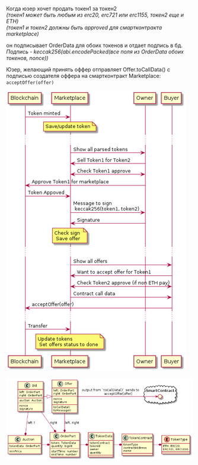
Когда юзер хочет продать токен1 за токен2    
_(токен1 может быть любым из erc20, erc721 или erc1155, токен2 еще и ETH)_  
_(токен1 и токен2 должны быть approved для смартконтракта marketplace)_

он подписывает OrderData для обоих токенов и отдает подпись в бд.
_Подпись - keccak256(abi.encodePacked(все поля из OrderData обоих токенов, nonce))_

Юзер, желающий принять оффер отправляет Offer.toCallData() c подписью создателя оффера на смартконтракт Marketplace:
`acceptOffer(offer)`



![uml](./docs/output/flow.png)

![uml](./docs/output/classes.png)
